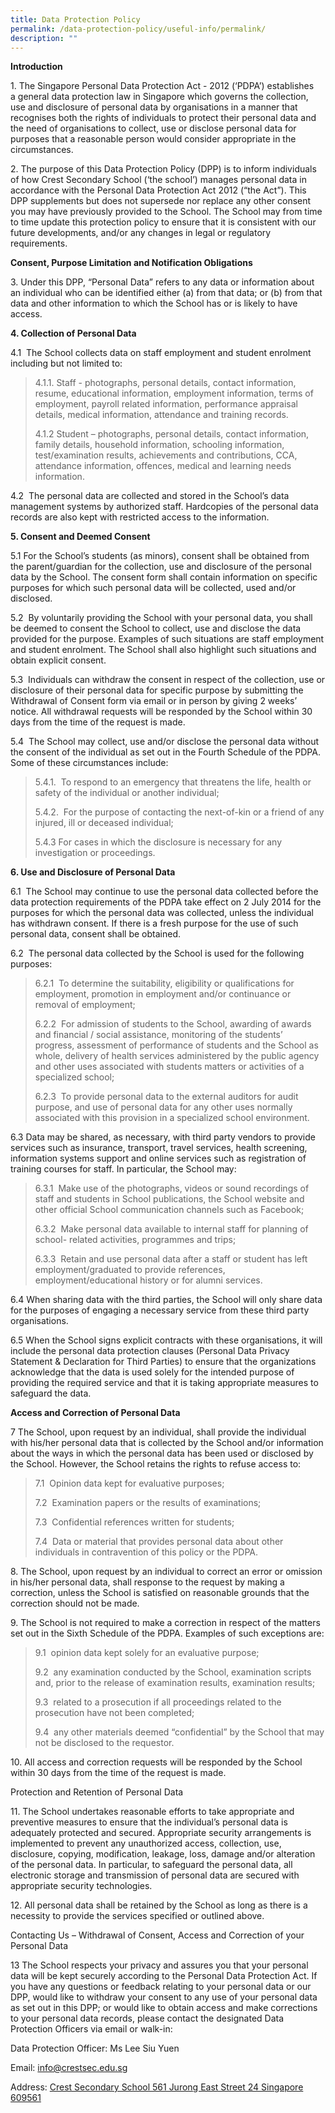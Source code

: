 ```yaml
---
title: Data Protection Policy
permalink: /data-protection-policy/useful-info/permalink/
description: ""
---
```


**Introduction**

1\. The Singapore Personal Data Protection Act - 2012 (‘PDPA’) establishes a general data protection law in Singapore which governs the collection, use and disclosure of personal data by organisations in a manner that recognises both the rights of individuals to protect their personal data and the need of organisations to collect, use or disclose personal data for purposes that a reasonable person would consider appropriate in the circumstances.

  

2\. The purpose of this Data Protection Policy (DPP) is to inform individuals of how Crest Secondary School (‘the school’) manages personal data in accordance with the Personal Data Protection Act 2012 (“the Act”). This DPP supplements but does not supersede nor replace any other consent you may have previously provided to the School. The School may from time to time update this protection policy to ensure that it is consistent with our future developments, and/or any changes in legal or regulatory requirements.

  

**Consent, Purpose Limitation and Notification Obligations**

3. Under this DPP, “Personal Data” refers to any data or information about an individual who can be identified either (a) from that data; or (b) from that data and other information to which the School has or is likely to have access.

  

**4\. Collection of Personal Data**

4.1  The School collects data on staff employment and student enrolment including but not limited to:

> 4.1.1. Staff - photographs, personal details, contact information, resume, educational information, employment information, terms of employment, payroll related information, performance appraisal details, medical information, attendance and training records.
> 
> 4.1.2 Student – photographs, personal details, contact information, family details, household information, schooling information, test/examination results, achievements and contributions, CCA, attendance information, offences, medical and learning needs information.

4.2  The personal data are collected and stored in the School’s data management systems by authorized staff. Hardcopies of the personal data records are also kept with restricted access to the information.

  

**5\. Consent and Deemed Consent**

5.1 For the School’s students (as minors), consent shall be obtained from the parent/guardian for the collection, use and disclosure of the personal data by the School. The consent form shall contain information on specific purposes for which such personal data will be collected, used and/or disclosed.

5.2  By voluntarily providing the School with your personal data, you shall be deemed to consent the School to collect, use and disclose the data provided for the purpose. Examples of such situations are staff employment and student enrolment. The School shall also highlight such situations and obtain explicit consent.

5.3  Individuals can withdraw the consent in respect of the collection, use or disclosure of their personal data for specific purpose by submitting the Withdrawal of Consent form via email or in person by giving 2 weeks’ notice. All withdrawal requests will be responded by the School within 30 days from the time of the request is made.

5.4  The School may collect, use and/or disclose the personal data without the consent of the individual as set out in the Fourth Schedule of the PDPA. Some of these circumstances include:

> 5.4.1.  To respond to an emergency that threatens the life, health or safety of the individual or another individual;
> 
> 5.4.2.  For the purpose of contacting the next-of-kin or a friend of any injured, ill or deceased individual;
> 
> 5.4.3 For cases in which the disclosure is necessary for any investigation or proceedings.

  

**6\. Use and Disclosure of Personal Data**

6.1  The School may continue to use the personal data collected before the data protection requirements of the PDPA take effect on 2 July 2014 for the purposes for which the personal data was collected, unless the individual has withdrawn consent. If there is a fresh purpose for the use of such personal data, consent shall be obtained.

6.2  The personal data collected by the School is used for the following purposes:

> 6.2.1  To determine the suitability, eligibility or qualifications for employment, promotion in employment and/or continuance or removal of employment;
> 
> 6.2.2  For admission of students to the School, awarding of awards and financial / social assistance, monitoring of the students’ progress, assessment of performance of students and the School as whole, delivery of health services administered by the public agency and other uses associated with students matters or activities of a specialized school;
> 
> 6.2.3  To provide personal data to the external auditors for audit purpose, and use of personal data for any other uses normally associated with this provision in a specialized school environment.

6.3 Data may be shared, as necessary, with third party vendors to provide services such as insurance, transport, travel services, health screening, information systems support and online services such as registration of training courses for staff. In particular, the School may:

> 6.3.1  Make use of the photographs, videos or sound recordings of staff and students in School publications, the School website and other official School communication channels such as Facebook;
> 
> 6.3.2  Make personal data available to internal staff for planning of school- related activities, programmes and trips;
> 
> 6.3.3  Retain and use personal data after a staff or student has left employment/graduated to provide references, employment/educational history or for alumni services.

6.4 When sharing data with the third parties, the School will only share data for the purposes of engaging a necessary service from these third party organisations.  

6.5 When the School signs explicit contracts with these organisations, it will include the personal data protection clauses (Personal Data Privacy Statement & Declaration for Third Parties) to ensure that the organizations acknowledge that the data is used solely for the intended purpose of providing the required service and that it is taking appropriate measures to safeguard the data.  

  

**Access and Correction of Personal Data**

7 The School, upon request by an individual, shall provide the individual with his/her personal data that is collected by the School and/or information about the ways in which the personal data has been used or disclosed by the School. However, the School retains the rights to refuse access to:

>7.1  Opinion data kept for evaluative purposes;
>    
>7.2  Examination papers or the results of examinations;
>
>7.3  Confidential references written for students;
>    
>7.4  Data or material that provides personal data about other individuals in contravention of this policy or the PDPA.
    
      
    

8\. The School, upon request by an individual to correct an error or omission in his/her personal data, shall response to the request by making a correction, unless the School is satisfied on reasonable grounds that the correction should not be made.

  

9\. The School is not required to make a correction in respect of the matters set out in the Sixth Schedule of the PDPA. Examples of such exceptions are:

> 9.1  opinion data kept solely for an evaluative purpose;
> 
> 9.2  any examination conducted by the School, examination scripts and, prior to the release of examination results, examination results;
> 
> 9.3  related to a prosecution if all proceedings related to the prosecution have not been completed;
> 
> 9.4  any other materials deemed “confidential” by the School that may not be disclosed to the requestor.

  

10\. All access and correction requests will be responded by the School within 30 days from the time of the request is made.

Protection and Retention of Personal Data

  

11\. The School undertakes reasonable efforts to take appropriate and preventive measures to ensure that the individual’s personal data is adequately protected and secured. Appropriate security arrangements is implemented to prevent any unauthorized access, collection, use, disclosure, copying, modification, leakage, loss, damage and/or alteration of the personal data. In particular, to safeguard the personal data, all electronic storage and transmission of personal data are secured with appropriate security technologies.

  

12\. All personal data shall be retained by the School as long as there is a necessity to provide the services specified or outlined above.

Contacting Us – Withdrawal of Consent, Access and Correction of your Personal Data

  

13 The School respects your privacy and assures you that your personal data will be kept securely according to the Personal Data Protection Act. If you have any questions or feedback relating to your personal data or our DPP, would like to withdraw your consent to any use of your personal data as set out in this DPP; or would like to obtain access and make corrections to your personal data records, please contact the designated Data Protection Officers via email or walk-in:

  

  

Data Protection Officer: Ms Lee Siu Yuen

Email: [info@crestsec.edu.sg](mailto:info@crestsec.edu.sg)

Address: [Crest Secondary School 561 Jurong East Street 24 Singapore 609561](https://www.google.com.sg/maps/place/Crest+Secondary+School/@1.3433166,103.7406742,17z/data=!3m1!4b1!4m5!3m4!1s0x31da101709c924b3:0x5104dbd93122047f!8m2!3d1.3433166!4d103.7428629)